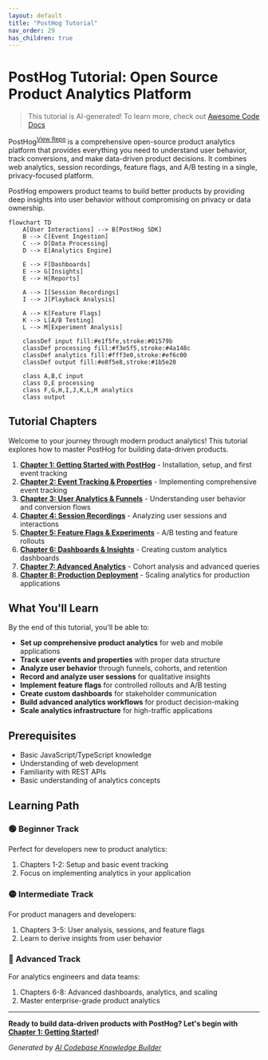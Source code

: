 ```yaml
---
layout: default
title: "PostHog Tutorial"
nav_order: 29
has_children: true
---
```


# PostHog Tutorial: Open Source Product Analytics Platform

> This tutorial is AI-generated! To learn more, check out [Awesome Code Docs](https://github.com/johnxie/awesome-code-docs)

PostHog<sup>[View Repo](https://github.com/PostHog/posthog)</sup> is a comprehensive open-source product analytics platform that provides everything you need to understand user behavior, track conversions, and make data-driven product decisions. It combines web analytics, session recordings, feature flags, and A/B testing in a single, privacy-focused platform.

PostHog empowers product teams to build better products by providing deep insights into user behavior without compromising on privacy or data ownership.

```mermaid
flowchart TD
    A[User Interactions] --> B[PostHog SDK]
    B --> C[Event Ingestion]
    C --> D[Data Processing]
    D --> E[Analytics Engine]

    E --> F[Dashboards]
    E --> G[Insights]
    E --> H[Reports]

    A --> I[Session Recordings]
    I --> J[Playback Analysis]

    A --> K[Feature Flags]
    K --> L[A/B Testing]
    L --> M[Experiment Analysis]

    classDef input fill:#e1f5fe,stroke:#01579b
    classDef processing fill:#f3e5f5,stroke:#4a148c
    classDef analytics fill:#fff3e0,stroke:#ef6c00
    classDef output fill:#e8f5e8,stroke:#1b5e20

    class A,B,C input
    class D,E processing
    class F,G,H,I,J,K,L,M analytics
    class output
```

## Tutorial Chapters

Welcome to your journey through modern product analytics! This tutorial explores how to master PostHog for building data-driven products.

1. **[Chapter 1: Getting Started with PostHog](01-getting-started.md)** - Installation, setup, and first event tracking
2. **[Chapter 2: Event Tracking & Properties](02-event-tracking.md)** - Implementing comprehensive event tracking
3. **[Chapter 3: User Analytics & Funnels](03-user-analytics.md)** - Understanding user behavior and conversion flows
4. **[Chapter 4: Session Recordings](04-session-recordings.md)** - Analyzing user sessions and interactions
5. **[Chapter 5: Feature Flags & Experiments](05-feature-flags.md)** - A/B testing and feature rollouts
6. **[Chapter 6: Dashboards & Insights](06-dashboards-insights.md)** - Creating custom analytics dashboards
7. **[Chapter 7: Advanced Analytics](07-advanced-analytics.md)** - Cohort analysis and advanced queries
8. **[Chapter 8: Production Deployment](08-production-deployment.md)** - Scaling analytics for production applications

## What You'll Learn

By the end of this tutorial, you'll be able to:

- **Set up comprehensive product analytics** for web and mobile applications
- **Track user events and properties** with proper data structure
- **Analyze user behavior** through funnels, cohorts, and retention
- **Record and analyze user sessions** for qualitative insights
- **Implement feature flags** for controlled rollouts and A/B testing
- **Create custom dashboards** for stakeholder communication
- **Build advanced analytics workflows** for product decision-making
- **Scale analytics infrastructure** for high-traffic applications

## Prerequisites

- Basic JavaScript/TypeScript knowledge
- Understanding of web development
- Familiarity with REST APIs
- Basic understanding of analytics concepts

## Learning Path

### 🟢 Beginner Track
Perfect for developers new to product analytics:
1. Chapters 1-2: Setup and basic event tracking
2. Focus on implementing analytics in your application

### 🟡 Intermediate Track
For product managers and developers:
1. Chapters 3-5: User analysis, sessions, and feature flags
2. Learn to derive insights from user behavior

### 🔴 Advanced Track
For analytics engineers and data teams:
1. Chapters 6-8: Advanced dashboards, analytics, and scaling
2. Master enterprise-grade product analytics

---

**Ready to build data-driven products with PostHog? Let's begin with [Chapter 1: Getting Started](01-getting-started.md)!**

*Generated by [AI Codebase Knowledge Builder](https://github.com/The-Pocket/Tutorial-Codebase-Knowledge)*
